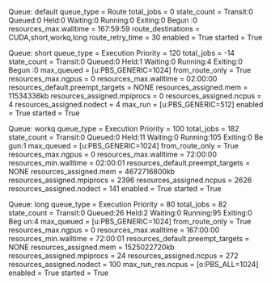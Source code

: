 
Queue: default
    queue_type = Route
    total_jobs = 0
    state_count = Transit:0 Queued:0 Held:0 Waiting:0 Running:0 Exiting:0 Begun
        :0 
    resources_max.walltime = 167:59:59
    route_destinations = CUDA,short,workq,long
    route_retry_time = 30
    enabled = True
    started = True


Queue: short
    queue_type = Execution
    Priority = 120
    total_jobs = -14
    state_count = Transit:0 Queued:0 Held:1 Waiting:0 Running:4 Exiting:0 Begun
        :0 
    max_queued = [u:PBS_GENERIC=1024]
    from_route_only = True
    resources_max.ngpus = 0
    resources_max.walltime = 02:00:00
    resources_default.preempt_targets = NONE
    resources_assigned.mem = 11534336kb
    resources_assigned.mpiprocs = 0
    resources_assigned.ncpus = 4
    resources_assigned.nodect = 4
    max_run = [u:PBS_GENERIC=512]
    enabled = True
    started = True


Queue: workq
    queue_type = Execution
    Priority = 100
    total_jobs = 182
    state_count = Transit:0 Queued:0 Held:11 Waiting:0 Running:105 Exiting:0 Be
        gun:1 
    max_queued = [u:PBS_GENERIC=1024]
    from_route_only = True
    resources_max.ngpus = 0
    resources_max.walltime = 72:00:00
    resources_min.walltime = 02:00:01
    resources_default.preempt_targets = NONE
    resources_assigned.mem = 4672716800kb
    resources_assigned.mpiprocs = 2396
    resources_assigned.ncpus = 2626
    resources_assigned.nodect = 141
    enabled = True
    started = True


Queue: long
    queue_type = Execution
    Priority = 80
    total_jobs = 82
    state_count = Transit:0 Queued:26 Held:2 Waiting:0 Running:95 Exiting:0 Beg
        un:4 
    max_queued = [u:PBS_GENERIC=1024]
    from_route_only = True
    resources_max.ngpus = 0
    resources_max.walltime = 167:00:00
    resources_min.walltime = 72:00:01
    resources_default.preempt_targets = NONE
    resources_assigned.mem = 1525022720kb
    resources_assigned.mpiprocs = 24
    resources_assigned.ncpus = 272
    resources_assigned.nodect = 100
    max_run_res.ncpus = [o:PBS_ALL=1024]
    enabled = True
    started = True